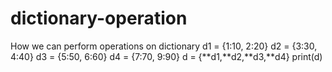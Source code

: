 # dictionary-operation
How we can perform operations on dictionary
d1 = {1:10, 2:20}
d2 = {3:30, 4:40}
d3 = {5:50, 6:60}
d4 = {7:70, 9:90}
d = {**d1,**d2,**d3,**d4}
print(d)
